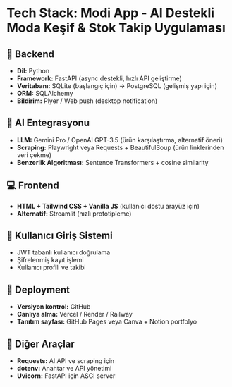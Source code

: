 # Tech Stack: Modi App - AI Destekli Moda Keşif & Stok Takip Uygulaması

## 🔧 Backend
- **Dil:** Python
- **Framework:** FastAPI (async destekli, hızlı API geliştirme)
- **Veritabanı:** SQLite (başlangıç için) → PostgreSQL (gelişmiş yapı için)
- **ORM:** SQLAlchemy
- **Bildirim:** Plyer / Web push (desktop notification)

## 🧠 AI Entegrasyonu
- **LLM:** Gemini Pro / OpenAI GPT-3.5 (ürün karşılaştırma, alternatif öneri)
- **Scraping:** Playwright veya Requests + BeautifulSoup (ürün linklerinden veri çekme)
- **Benzerlik Algoritması:** Sentence Transformers + cosine similarity

## 💻 Frontend
- **HTML + Tailwind CSS + Vanilla JS** (kullanıcı dostu arayüz için)
- **Alternatif:** Streamlit (hızlı prototipleme)

## 🔐 Kullanıcı Giriş Sistemi
- JWT tabanlı kullanıcı doğrulama
- Şifrelenmiş kayıt işlemi
- Kullanıcı profili ve takibi

## 🚀 Deployment
- **Versiyon kontrol:** GitHub
- **Canlıya alma:** Vercel / Render / Railway
- **Tanıtım sayfası:** GitHub Pages veya Canva + Notion portfolyo

## 🧰 Diğer Araçlar
- **Requests:** AI API ve scraping için
- **dotenv:** Anahtar ve API yönetimi
- **Uvicorn:** FastAPI için ASGI server
